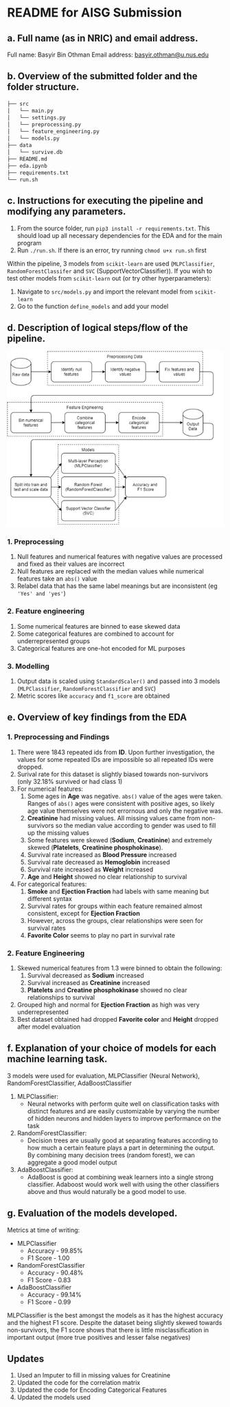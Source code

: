 # README for AISG Submission

## **a. Full name (as in NRIC) and email address.**

Full name: Basyir Bin Othman
Email address: basyir.othman@u.nus.edu

## **b. Overview of the submitted folder and the folder structure.**

```
├── src
│   └── main.py
│   └── settings.py
│   └── preprocessing.py
│   └── feature_engineering.py
│   └── models.py
├── data
│   └── survive.db
├── README.md
├── eda.ipynb
├── requirements.txt
└── run.sh
```

## **c. Instructions for executing the pipeline and modifying any parameters.**

1. From the source folder, run `pip3 install -r requirements.txt`. This should load up all necessary dependencies for the EDA and for the main program
2. Run `./run.sh`. If there is an error, try running `chmod u+x run.sh` first

Within the pipeline, 3 models from `scikit-learn` are used (`MLPClassifier`, `RandomForestClassifer` and `SVC` (SupportVectorClassifier)). If you wish to test other models from `scikit-learn` out (or try other hyperparameters):<br>

1. Navigate to `src/models.py` and import the relevant model from `scikit-learn`
2. Go to the function `define_models` and add your model

## d. Description of logical steps/flow of the pipeline.

![alt text](./src/diagrams/pipeline.png)

### 1. Preprocessing

1. Null features and numerical features with negative values are processed and fixed as their values are incorrect
2. Null features are replaced with the median values while numerical features take an `abs()` value
3. Relabel data that has the same label meanings but are inconsistent (eg `'Yes' and 'yes'`)

### 2. Feature engineering

1. Some numerical features are binned to ease skewed data
2. Some categorical features are combined to account for underrepresented groups
3. Categorical features are one-hot encoded for ML purposes

### 3. Modelling

1. Output data is scaled using `StandardScaler()` and passed into 3 models (`MLPClassifier`, `RandomForestClassifier` and `SVC`)
2. Metric scores like `accuracy` and `f1_score` are obtained

## **e. Overview of key findings from the EDA**

### 1. Preprocessing and Findings

1.  There were 1843 repeated ids from **ID**. Upon further investigation, the values for some repeated IDs are impossible so all repeated IDs were dropped.
2.  Surival rate for this dataset is slightly biased towards non-survivors (only 32.18% survived or had class 1)
3.  For numerical features:
    1. Some ages in **Age** was negative. `abs()` value of the ages were taken. Ranges of `abs()` ages were consistent with positive ages, so likely age value themselves were not errornous and only the negative was.
    2. **Creatinine** had missing values. All missing values came from non-survivors so the median value according to gender was used to fill up the missing values
    3. Some features were skewed (**Sodium**, **Creatinine**) and extremely skewed (**Platelets**, **Creatinine phosphokinase**).
    4. Survival rate increased as **Blood Pressure** increased
    5. Survival rate decreased as **Hemoglobin** increased
    6. Survival rate increased as **Weight** increased
    7. **Age** and **Height** showed no clear relationship to survival
4.  For categorical features:
    1. **Smoke** and **Ejection Fraction** had labels with same meaning but different syntax
    2. Survival rates for groups within each feature remained almost consistent, except for **Ejection Fraction**
    3. However, across the groups, clear relationships were seen for survival rates
    4. **Favorite Color** seems to play no part in survival rate

### 2. Feature Engineering

1. Skewed numerical features from 1.3 were binned to obtain the following:
   1. Survival decreased as **Sodium** increased
   2. Survival increased as **Creatinine** increased
   3. **Platelets** and **Creatine phosphokinase** showed no clear relationships to survival
2. Grouped high and normal for **Ejection Fraction** as high was very underrepresented
3. Best dataset obtained had dropped **Favorite color** and **Height** dropped after model evaluation

## **f. Explanation of your choice of models for each machine learning task.**

3 models were used for evaluation, MLPClassifier (Neural Network), RandomForestClassifier, AdaBoostClassifier

1. MLPClassifier:
   - Neural networks with perform quite well on classification tasks with distinct features and are easily customizable by varying the number of hidden neurons and hidden layers to improve performance on the task
2. RandomForestClassifier:
   - Decision trees are usually good at separating features according to how much a certain feature plays a part in determining the output. By combining many decision trees (random forest), we can aggregate a good model output
3. AdaBoostClassifier:
   - AdaBoost is good at combining weak learners into a single strong classifier. Adaboost would work well with using the other classifiers above and thus would naturally be a good model to use.
## **g. Evaluation of the models developed.**

Metrics at time of writing:

- MLPClassifier
  - Accuracy - 99.85%
  - F1 Score - 1.00
- RandomForestClassifier
  - Accuracy - 90.48%
  - F1 Score - 0.83
- AdaBoostClassifier
  - Accuracy - 99.14%
  - F1 Score - 0.99

MLPClassifier is the best amongst the models as it has the highest accuracy and the highest F1 score. Despite the dataset being slightly skewed towards non-survivors, the F1 score shows that there is little misclassification in important output (more true positives and lesser false negatives)



## Updates
1) Used an Imputer to fill in missing values for Creatinine
2) Updated the code for the correlation matrix
3) Updated the code for Encoding Categorical Features
4) Updated the models used